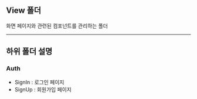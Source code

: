 ## View 폴더
화면 페이지와 관련된 컴포넌트를 관리하는 폴더

--- 
## 하위 폴더 설명

### Auth
- SignIn : 로그인 페이지
- SignUp : 회원가입 페이지
